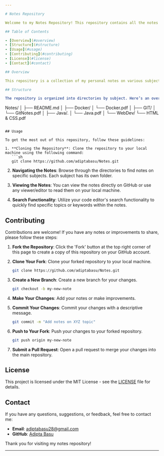 ```yaml
---

# Notes Repository

Welcome to my Notes Repository! This repository contains all the notes I make on various topics. It's organized to help you easily find and navigate through the content.

## Table of Contents

- [Overview](#overview)
- [Structure](#structure)
- [Usage](#usage)
- [Contributing](#contributing)
- [License](#license)
- [Contact](#contact)

## Overview

This repository is a collection of my personal notes on various subjects, including programming, technology, books, courses, and more. The purpose of this repository is to organize my notes and share knowledge with others who might find it useful.

## Structure

The repository is organized into directories by subject. Here’s an overview of the structure:

```
Notes/
│
├── README.md
│
├── Docker/
│   └── Docker.pdf
│
├── GIT/
│   └── GitNotes.pdf
│
├── Java/.
│   └── Java.pdf
│
└── WebDev/
    └── HTML & CSS.pdf
```

## Usage

To get the most out of this repository, follow these guidelines:

1. **Cloning the Repository**: Clone the repository to your local machine using the following command:
   ```sh
   git clone https://github.com/adiptabasu/Notes.git
   ```

2. **Navigating the Notes**: Browse through the directories to find notes on specific subjects. Each subject has its own folder.

3. **Viewing the Notes**: You can view the notes directly on GitHub or use any viewer/editor to read them on your local machine.

4. **Search Functionality**: Utilize your code editor's search functionality to quickly find specific topics or keywords within the notes.

## Contributing

Contributions are welcome! If you have any notes or improvements to share, please follow these steps:

1. **Fork the Repository**: Click the 'Fork' button at the top right corner of this page to create a copy of this repository on your GitHub account.

2. **Clone Your Fork**: Clone your forked repository to your local machine.
   ```sh
   git clone https://github.com/adiptabasu/Notes.git
   ```

3. **Create a New Branch**: Create a new branch for your changes.
   ```sh
   git checkout -b my-new-note
   ```

4. **Make Your Changes**: Add your notes or make improvements.

5. **Commit Your Changes**: Commit your changes with a descriptive message.
   ```sh
   git commit -m "Add notes on XYZ topic"
   ```

6. **Push to Your Fork**: Push your changes to your forked repository.
   ```sh
   git push origin my-new-note
   ```

7. **Submit a Pull Request**: Open a pull request to merge your changes into the main repository.

## License

This project is licensed under the MIT License - see the [LICENSE](LICENSE) file for details.

## Contact

If you have any questions, suggestions, or feedback, feel free to contact me:

- **Email**: [adiptabasu28@gmail.com](mailto:adiptabasu28@gmail.com)
- **GitHub**: [Adipta Basu](https://github.com/adiptabasu)

Thank you for visiting my notes repository!

---
```

